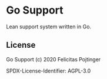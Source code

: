 # Go Support

Lean support system written in Go.

## License

Go Support (c) 2020 Felicitas Pojtinger

SPDX-License-Identifier: AGPL-3.0
